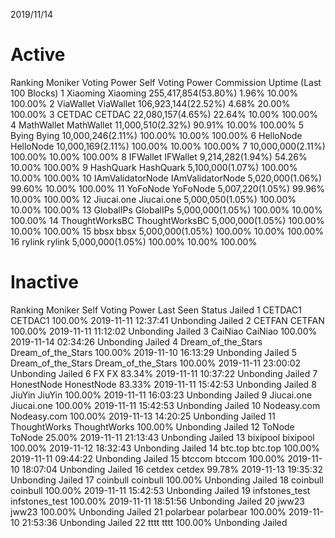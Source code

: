 2019/11/14

# Active

Ranking
Moniker
Voting Power
Self Voting Power
Commission
Uptime (Last 100 Blocks)
1
Xiaoming
Xiaoming
255,417,854(53.80%)
1.96%
10.00%
100.00%
2
ViaWallet
ViaWallet
106,923,144(22.52%)
4.68%
20.00%
100.00%
3
CETDAC
CETDAC
22,080,157(4.65%)
22.64%
10.00%
100.00%
4
MathWallet
MathWallet
11,000,510(2.32%)
90.91%
10.00%
100.00%
5
Bying
Bying
10,000,246(2.11%)
100.00%
10.00%
100.00%
6
HelloNode
HelloNode
10,000,169(2.11%)
100.00%
10.00%
100.00%
7
<conslab-test>
<conslab-test>
10,000,000(2.11%)
100.00%
10.00%
100.00%
8
IFWallet
IFWallet
9,214,282(1.94%)
54.26%
10.00%
100.00%
9
HashQuark
HashQuark
5,100,000(1.07%)
100.00%
10.00%
100.00%
10
IAmValidatorNode
IAmValidatorNode
5,020,000(1.06%)
99.60%
10.00%
100.00%
11
YoFoNode
YoFoNode
5,007,220(1.05%)
99.96%
10.00%
100.00%
12
Jiucai.one
Jiucai.one
5,000,050(1.05%)
100.00%
10.00%
100.00%
13
GlobalIPs
GlobalIPs
5,000,000(1.05%)
100.00%
10.00%
100.00%
14
ThoughtWorksBC
ThoughtWorksBC
5,000,000(1.05%)
100.00%
10.00%
100.00%
15
bbsx
bbsx
5,000,000(1.05%)
100.00%
10.00%
100.00%
16
rylink
rylink
5,000,000(1.05%)
100.00%
10.00%
100.00%

# Inactive

Ranking
Moniker
Self Voting Power
Last Seen
Status
Jailed
1
CETDAC1
CETDAC1
100.00%
2019-11-11 12:37:41
Unbonding
Jailed
2
CETFAN
CETFAN
100.00%
2019-11-11 11:12:02
Unbonding
Jailed
3
CaiNiao
CaiNiao
100.00%
2019-11-14 02:34:26
Unbonding
Jailed
4
Dream_of_the_Stars
Dream_of_the_Stars
100.00%
2019-11-10 16:13:29
Unbonding
Jailed
5
Dream_of_the_Stars
Dream_of_the_Stars
100.00%
2019-11-11 23:00:02
Unbonding
Jailed
6
FX
FX
83.34%
2019-11-11 10:37:22
Unbonding
Jailed
7
HonestNode
HonestNode
83.33%
2019-11-11 15:42:53
Unbonding
Jailed
8
JiuYin
JiuYin
100.00%
2019-11-11 16:03:23
Unbonding
Jailed
9
Jiucai.one
Jiucai.one
100.00%
2019-11-11 15:42:53
Unbonding
Jailed
10
Nodeasy.com
Nodeasy.com
100.00%
2019-11-13 14:20:25
Unbonding
Jailed
11
ThoughtWorks
ThoughtWorks
100.00%
Unbonding
Jailed
12
ToNode
ToNode
25.00%
2019-11-11 21:13:43
Unbonding
Jailed
13
bixipool
bixipool
100.00%
2019-11-12 18:32:43
Unbonding
Jailed
14
btc.top
btc.top
100.00%
2019-11-11 09:44:22
Unbonding
Jailed
15
btccom
btccom
100.00%
2019-11-10 18:07:04
Unbonding
Jailed
16
cetdex
cetdex
99.78%
2019-11-13 19:35:32
Unbonding
Jailed
17
coinbull
coinbull
100.00%
Unbonding
Jailed
18
coinbull
coinbull
100.00%
2019-11-11 15:42:53
Unbonding
Jailed
19
infstones_test
infstones_test
100.00%
2019-11-11 18:51:56
Unbonding
Jailed
20
jww23
jww23
100.00%
Unbonding
Jailed
21
polarbear
polarbear
100.00%
2019-11-10 21:53:36
Unbonding
Jailed
22
tttt
tttt
100.00%
Unbonding
Jailed
